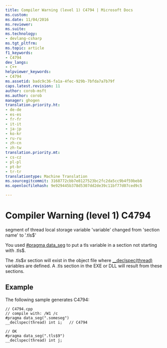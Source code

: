 ```yaml
---
title: Compiler Warning (level 1) C4794 | Microsoft Docs
ms.custom: 
ms.date: 11/04/2016
ms.reviewer: 
ms.suite: 
ms.technology:
- devlang-csharp
ms.tgt_pltfrm: 
ms.topic: article
f1_keywords:
- C4794
dev_langs:
- C++
helpviewer_keywords:
- C4794
ms.assetid: badc9c36-fa1a-4fec-929b-7bfda7a7b79f
caps.latest.revision: 11
author: corob-msft
ms.author: corob
manager: ghogen
translation.priority.ht:
- de-de
- es-es
- fr-fr
- it-it
- ja-jp
- ko-kr
- ru-ru
- zh-cn
- zh-tw
translation.priority.mt:
- cs-cz
- pl-pl
- pt-br
- tr-tr
translationtype: Machine Translation
ms.sourcegitcommit: 3168772cbb7e8127523bc2fc2da5cc9b4f59beb8
ms.openlocfilehash: 9e929445b378d5307dd2de39c11bf77d07ced9c5

---
```

# Compiler Warning (level 1) C4794
segment of thread local storage variable 'variable' changed from 'section name' to '.tls$'  
  
 You used [#pragma data_seg](../../preprocessor/data-seg.md) to put a tls variable in a section not starting with .tls$.  
  
 The .tls$*x* section will exist in the object file where [__declspec(thread)](../../cpp/thread.md) variables are defined. A .tls section in the EXE or DLL will result from these sections.  
  
## Example  
 The following sample generates C4794:  
  
```  
// C4794.cpp  
// compile with: /W1 /c  
#pragma data_seg(".someseg")  
__declspec(thread) int i;   // C4794  
  
// OK  
#pragma data_seg(".tls$9")  
__declspec(thread) int j;  
```


<!--HONumber=Jan17_HO2-->


